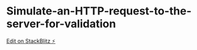 # Simulate-an-HTTP-request-to-the-server-for-validation

[Edit on StackBlitz ⚡️](https://stackblitz.com/edit/stackblitz-starters-rhkvqa)